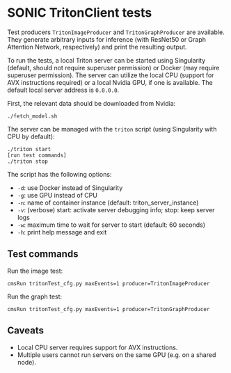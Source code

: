 # SONIC TritonClient tests

Test producers `TritonImageProducer` and `TritonGraphProducer` are available.
They generate arbitrary inputs for inference (with ResNet50 or Graph Attention Network, respectively) and print the resulting output.

To run the tests, a local Triton server can be started using Singularity (default, should not require superuser permission)
or Docker (may require superuser permission).
The server can utilize the local CPU (support for AVX instructions required) or a local Nvidia GPU, if one is available.
The default local server address is `0.0.0.0`.

First, the relevant data should be downloaded from Nvidia:
```
./fetch_model.sh
```

The server can be managed with the `triton` script (using Singularity with CPU by default):
```
./triton start
[run test commands]
./triton stop
```

The script has the following options:
* `-d`: use Docker instead of Singularity
* `-g`: use GPU instead of CPU
* `-n`: name of container instance (default: triton_server_instance)
* `-v`: (verbose) start: activate server debugging info; stop: keep server logs
* `-w`: maximum time to wait for server to start (default: 60 seconds)
* `-h`: print help message and exit

## Test commands

Run the image test:
```
cmsRun tritonTest_cfg.py maxEvents=1 producer=TritonImageProducer
```

Run the graph test:
```
cmsRun tritonTest_cfg.py maxEvents=1 producer=TritonGraphProducer
```

## Caveats

* Local CPU server requires support for AVX instructions.
* Multiple users cannot run servers on the same GPU (e.g. on a shared node).
